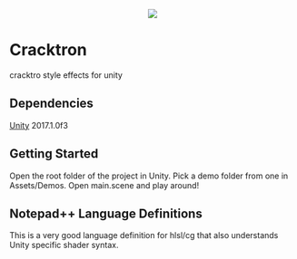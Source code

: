 <p align="center">
<img src="http://img.shields.io/badge/contributions-closed-red.svg">
</p>

# Cracktron
cracktro style effects for unity

## Dependencies
[Unity](http://www.unity3d.com) 2017.1.0f3

## Getting Started
Open the root folder of the project in Unity.
Pick a demo folder from one in Assets/Demos.
Open main.scene and play around!

## Notepad++ Language Definitions
This is a very good language definition for hlsl/cg that also understands Unity
specific shader syntax.